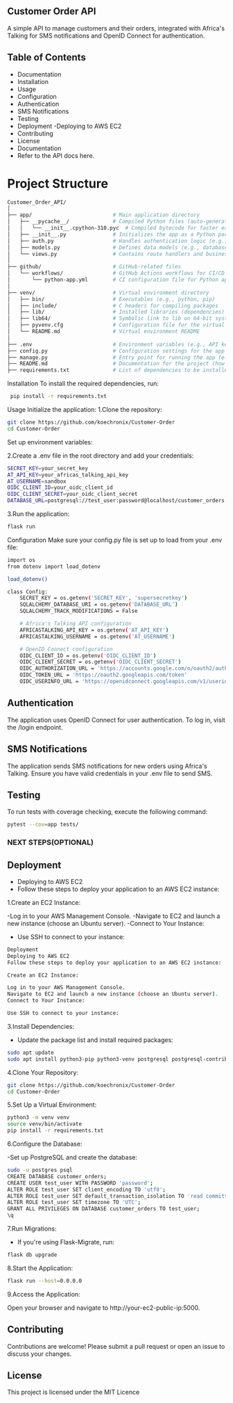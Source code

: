 ## Customer Order API
A simple API to manage customers and their orders, integrated with Africa's Talking for SMS notifications and OpenID Connect for authentication.

## Table of Contents
- Documentation
- Installation
- Usage
- Configuration
- Authentication
- SMS Notifications
- Testing
- Deployment
  -Deploying to AWS EC2
- Contributing
- License
- Documentation
- Refer to the API docs here.

# Project Structure
```bash 
Customer_Order_API/
│
├── app/                          # Main application directory
│   ├── __pycache__/              # Compiled Python files (auto-generated)
│   │   └── __init__.cpython-310.pyc  # Compiled bytecode for faster execution (auto-generated)
│   ├── __init__.py               # Initializes the app as a Python package
│   ├── auth.py                   # Handles authentication logic (e.g., login, token management)
│   ├── models.py                 # Defines data models (e.g., database schemas)
│   └── views.py                  # Contains route handlers and business logic (e.g., Flask views)
│
├── github/                       # GitHub-related files
│   └── workflows/                # GitHub Actions workflows for CI/CD
│       └── python-app.yml        # CI configuration file for Python app (tests, linting, etc.)
│
├── venv/                         # Virtual environment directory
│   ├── bin/                      # Executables (e.g., python, pip)
│   ├── include/                  # C headers for compiling packages
│   ├── lib/                      # Installed libraries (dependencies)
│   ├── lib64/                    # Symbolic link to lib on 64-bit systems
│   ├── pyvenv.cfg                # Configuration file for the virtual environment
│   └── README.md                 # Virtual environment README
│
├── .env                          # Environment variables (e.g., API keys, secrets)
├── config.py                     # Configuration settings for the app (e.g., database URL, Flask settings)
├── manage.py                     # Entry point for running the app (e.g., starting server, running scripts)
├── README.md                     # Documentation for the project (how to run, setup instructions)
├── requirements.txt              # List of dependencies to be installed via pip

```

Installation
To install the required dependencies, run:
 ```bash 
  pip install -r requirements.txt
  ```

Usage
Initialize the application:
1.Clone the repository:
```bash
git clone https://github.com/koechronix/Customer-Order
cd Customer-Order
```
Set up environment variables:

2.Create a .env file in the root directory and add your credentials:
```bash
SECRET_KEY=your_secret_key
AT_API_KEY=your_africas_talking_api_key
AT_USERNAME=sandbox
OIDC_CLIENT_ID=your_oidc_client_id
OIDC_CLIENT_SECRET=your_oidc_client_secret
DATABASE_URL=postgresql://test_user:password@localhost/customer_orders
```
3.Run the application:
```bash
flask run
```
Configuration
Make sure your config.py file is set up to load from your .env file:
```bash 
import os
from dotenv import load_dotenv

load_dotenv()

class Config:
    SECRET_KEY = os.getenv('SECRET_KEY', 'supersecretkey')
    SQLALCHEMY_DATABASE_URI = os.getenv('DATABASE_URL')
    SQLALCHEMY_TRACK_MODIFICATIONS = False

    # Africa's Talking API configuration
    AFRICASTALKING_API_KEY = os.getenv('AT_API_KEY')
    AFRICASTALKING_USERNAME = os.getenv('AT_USERNAME')

    # OpenID Connect configuration
    OIDC_CLIENT_ID = os.getenv('OIDC_CLIENT_ID')
    OIDC_CLIENT_SECRET = os.getenv('OIDC_CLIENT_SECRET')
    OIDC_AUTHORIZATION_URL = 'https://accounts.google.com/o/oauth2/auth'
    OIDC_TOKEN_URL = 'https://oauth2.googleapis.com/token'
    OIDC_USERINFO_URL = 'https://openidconnect.googleapis.com/v1/userinfo'
```
## Authentication
The application uses OpenID Connect for user authentication. To log in, visit the /login endpoint.

## SMS Notifications
The application sends SMS notifications for new orders using Africa's Talking. Ensure you have valid credentials in your .env file to send SMS.

## Testing
To run tests with coverage checking, execute the following command:
```bash
pytest --cov=app tests/
```
### NEXT STEPS(OPTIONAL)
## Deployment
- Deploying to AWS EC2
- Follow these steps to deploy your application to an AWS EC2 instance:

1.Create an EC2 Instance:

-Log in to your AWS Management Console.
-Navigate to EC2 and launch a new instance (choose an Ubuntu server).
-Connect to Your Instance:

 - Use SSH to connect to your instance:
 ```bash 
 Deployment
Deploying to AWS EC2
Follow these steps to deploy your application to an AWS EC2 instance:

Create an EC2 Instance:

Log in to your AWS Management Console.
Navigate to EC2 and launch a new instance (choose an Ubuntu server).
Connect to Your Instance:

Use SSH to connect to your instance:
```
3.Install Dependencies:

- Update the package list and install required packages:
```bash 
sudo apt update
sudo apt install python3-pip python3-venv postgresql postgresql-contrib
```
4.Clone Your Repository:
```bash 
git clone https://github.com/koechronix/Customer-Order
cd Customer-Order
```
5.Set Up a Virtual Environment:
```bash 
python3 -m venv venv
source venv/bin/activate
pip install -r requirements.txt
```
6.Configure the Database:

-Set up PostgreSQL and create the database:
```bash 
sudo -u postgres psql
CREATE DATABASE customer_orders;
CREATE USER test_user WITH PASSWORD 'password';
ALTER ROLE test_user SET client_encoding TO 'utf8';
ALTER ROLE test_user SET default_transaction_isolation TO 'read committed';
ALTER ROLE test_user SET timezone TO 'UTC';
GRANT ALL PRIVILEGES ON DATABASE customer_orders TO test_user;
\q
```
7.Run Migrations:

- If you're using Flask-Migrate, run:
```bash
flask db upgrade
```
8.Start the Application:
```bash 
flask run --host=0.0.0.0
```
9.Access the Application:

Open your browser and navigate to http://your-ec2-public-ip:5000.
## Contributing
Contributions are welcome! Please submit a pull request or open an issue to discuss your changes.

## License
This project is licensed under the MIT Licence
